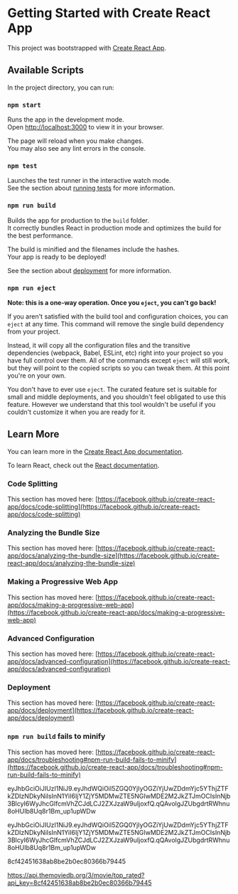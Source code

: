# Getting Started with Create React App

This project was bootstrapped with [Create React App](https://github.com/facebook/create-react-app).

## Available Scripts

In the project directory, you can run:

### `npm start`

Runs the app in the development mode.\
Open [http://localhost:3000](http://localhost:3000) to view it in your browser.

The page will reload when you make changes.\
You may also see any lint errors in the console.

### `npm test`

Launches the test runner in the interactive watch mode.\
See the section about [running tests](https://facebook.github.io/create-react-app/docs/running-tests) for more information.

### `npm run build`

Builds the app for production to the `build` folder.\
It correctly bundles React in production mode and optimizes the build for the best performance.

The build is minified and the filenames include the hashes.\
Your app is ready to be deployed!

See the section about [deployment](https://facebook.github.io/create-react-app/docs/deployment) for more information.

### `npm run eject`

**Note: this is a one-way operation. Once you `eject`, you can't go back!**

If you aren't satisfied with the build tool and configuration choices, you can `eject` at any time. This command will remove the single build dependency from your project.

Instead, it will copy all the configuration files and the transitive dependencies (webpack, Babel, ESLint, etc) right into your project so you have full control over them. All of the commands except `eject` will still work, but they will point to the copied scripts so you can tweak them. At this point you're on your own.

You don't have to ever use `eject`. The curated feature set is suitable for small and middle deployments, and you shouldn't feel obligated to use this feature. However we understand that this tool wouldn't be useful if you couldn't customize it when you are ready for it.

## Learn More

You can learn more in the [Create React App documentation](https://facebook.github.io/create-react-app/docs/getting-started).

To learn React, check out the [React documentation](https://reactjs.org/).

### Code Splitting

This section has moved here: [https://facebook.github.io/create-react-app/docs/code-splitting](https://facebook.github.io/create-react-app/docs/code-splitting)

### Analyzing the Bundle Size

This section has moved here: [https://facebook.github.io/create-react-app/docs/analyzing-the-bundle-size](https://facebook.github.io/create-react-app/docs/analyzing-the-bundle-size)

### Making a Progressive Web App

This section has moved here: [https://facebook.github.io/create-react-app/docs/making-a-progressive-web-app](https://facebook.github.io/create-react-app/docs/making-a-progressive-web-app)

### Advanced Configuration

This section has moved here: [https://facebook.github.io/create-react-app/docs/advanced-configuration](https://facebook.github.io/create-react-app/docs/advanced-configuration)

### Deployment

This section has moved here: [https://facebook.github.io/create-react-app/docs/deployment](https://facebook.github.io/create-react-app/docs/deployment)

### `npm run build` fails to minify

This section has moved here: [https://facebook.github.io/create-react-app/docs/troubleshooting#npm-run-build-fails-to-minify](https://facebook.github.io/create-react-app/docs/troubleshooting#npm-run-build-fails-to-minify)




eyJhbGciOiJIUzI1NiJ9.eyJhdWQiOiI5ZGQ0YjIyOGZiYjUwZDdmYjc5YThjZTFkZDIzNDkyNiIsInN1YiI6IjY1ZjY5MDMwZTE5NGIwMDE2M2JkZTJmOCIsInNjb3BlcyI6WyJhcGlfcmVhZCJdLCJ2ZXJzaW9uIjoxfQ.qQAvolgJZUbgdrtRWhnu8oHUIb8Uq8r1Bm_up1upWDw

eyJhbGciOiJIUzI1NiJ9.eyJhdWQiOiI5ZGQ0YjIyOGZiYjUwZDdmYjc5YThjZTFkZDIzNDkyNiIsInN1YiI6IjY1ZjY5MDMwZTE5NGIwMDE2M2JkZTJmOCIsInNjb3BlcyI6WyJhcGlfcmVhZCJdLCJ2ZXJzaW9uIjoxfQ.qQAvolgJZUbgdrtRWhnu8oHUIb8Uq8r1Bm_up1upWDw


8cf42451638ab8be2b0ec80366b79445

https://api.themoviedb.org/3/movie/top_rated?api_key=8cf42451638ab8be2b0ec80366b79445